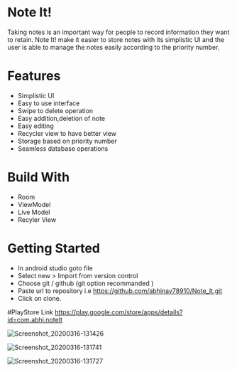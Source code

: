 # Note It!
Taking notes is an important way for people to record information they want to retain. 
Note It! make it easier to store notes with its simplistic UI and the user is able to manage the notes easily according to the priority number.

# Features
* Simplistic UI
* Easy to use interface
* Swipe to delete operation
* Easy addition,deletion of note
* Easy editing
* Recycler view to have better view
* Storage based on priority number
* Seamless database operations

# Build With
* Room
* ViewModel
* Live Model  
* Recyler View

# Getting Started
* In android studio goto file
* Select new > Import from version control
* Choose git / github (git option recommanded )
* Paste url to repository i.e https://github.com/abhinav78910/Note_It.git
* Click on clone.

#PlayStore Link
https://play.google.com/store/apps/details?id=com.abhi.noteIt

![Screenshot_20200316-131426](https://user-images.githubusercontent.com/51455561/76734087-2f008d80-6788-11ea-8810-539101d1a3c8.jpg)

![Screenshot_20200316-131741](https://user-images.githubusercontent.com/51455561/76734285-a0404080-6788-11ea-9017-bec5803b5d87.jpg)

![Screenshot_20200316-131727](https://user-images.githubusercontent.com/51455561/76734334-c534b380-6788-11ea-88d8-e8bf82faa846.jpg)
